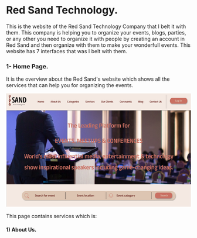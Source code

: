 # Red Sand Technology.
This is the website of the Red Sand Technology Company that I belt it with them. This company is helping you to organize your events, blogs, parties, or any other you need to organize it with people by creating an account in Red Sand and then organize with them to make your wonderfull events.
This website has 7 interfaces that was I belt with them.

### 1- Home Page.

It is the overview about the Red Sand's website which shows all the services that can help you for organizing the events.

<img src="Home Page.png" width = 580 height = 310>

This page contains services which is:

#### 1) About Us.


